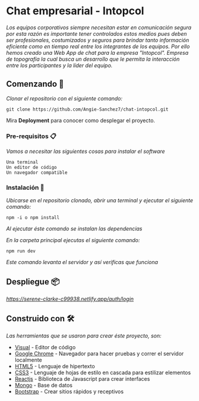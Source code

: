# Chat empresarial - Intopcol

_Los equipos corporativos siempre necesitan estar en comunicación segura por esta razón es importante tener controlados estos medios pues deben ser profesionales, costumizados y seguros para brindar tanto información eficiente como en tiempo real entre los integrantes de los equipos. Por ello hemos creado una Web App de chat para la empresa "Intopcol". Empresa de topografía la cual busca un desarrollo que le permita la interacción entre los participantes y la líder del equipo._

## Comenzando 🚀

_Clonar el repositorio con el siguiente comando:_
```
git clone https://github.com/Angie-Sanchez7/chat-intopcol.git
```

Mira **Deployment** para conocer como desplegar el proyecto.


### Pre-requisitos 📋

_Vamos a necesitar las siguientes cosas para instalar el software_

```
Una terminal
Un editor de código
Un navegador compatible
```

### Instalación 🔧

_Ubicarse en el repositorio clonado, abrir una terminal y ejecutar el siguiente comando:_

```
npm -i o npm install
``` 
_Al ejecutar éste comando se instalan las dependencias_

_En la carpeta principal ejecutas el siguiente comando:_
```
npm run dev
```
_Este comando levanta el servidor y así verificas que funciona_

## Despliegue 📦

_https://serene-clarke-c99938.netlify.app/auth/login_

## Construido con 🛠️

_Las herramientas que se usaron para crear éste proyecto, son:_

* [Visual](https://code.visualstudio.com/) - Editor de código
* [ Google Chrome](https://www.google.com/webhp?hl=es-419&sa=X&sqi=2&pjf=1&ved=0ahUKEwitgtGcv4_0AhViCrkGHcCeB14QPAgI) - Navegador para hacer pruebas y correr el servidor localmente
* [HTML5](https://html5.org/) - Lenguaje de hipertexto
* [CSS3](https://www.w3.org/Style/CSS/Overview.en.html) -  Lenguaje de hojas de estilo en cascada para estilizar elementos 
* [Reactjs](https://reactjs.org/) - Biblioteca de Javascript para crear interfaces
* [Mongo](https://www.mongodb.com/) - Base de datos
* [Bootstrap](https://getbootstrap.com/) - Crear sitios rápidos y receptivos
